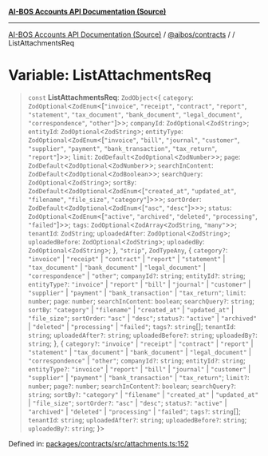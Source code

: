 [**AI-BOS Accounts API Documentation (Source)**](../../../README.md)

***

[AI-BOS Accounts API Documentation (Source)](../../../README.md) / [@aibos/contracts](../README.md) / [](../README.md) / ListAttachmentsReq

# Variable: ListAttachmentsReq

> `const` **ListAttachmentsReq**: `ZodObject`\<\{ `category`: `ZodOptional`\<`ZodEnum`\<\[`"invoice"`, `"receipt"`, `"contract"`, `"report"`, `"statement"`, `"tax_document"`, `"bank_document"`, `"legal_document"`, `"correspondence"`, `"other"`\]\>\>; `companyId`: `ZodOptional`\<`ZodString`\>; `entityId`: `ZodOptional`\<`ZodString`\>; `entityType`: `ZodOptional`\<`ZodEnum`\<\[`"invoice"`, `"bill"`, `"journal"`, `"customer"`, `"supplier"`, `"payment"`, `"bank_transaction"`, `"tax_return"`, `"report"`\]\>\>; `limit`: `ZodDefault`\<`ZodOptional`\<`ZodNumber`\>\>; `page`: `ZodDefault`\<`ZodOptional`\<`ZodNumber`\>\>; `searchInContent`: `ZodDefault`\<`ZodOptional`\<`ZodBoolean`\>\>; `searchQuery`: `ZodOptional`\<`ZodString`\>; `sortBy`: `ZodDefault`\<`ZodOptional`\<`ZodEnum`\<\[`"created_at"`, `"updated_at"`, `"filename"`, `"file_size"`, `"category"`\]\>\>\>; `sortOrder`: `ZodDefault`\<`ZodOptional`\<`ZodEnum`\<\[`"asc"`, `"desc"`\]\>\>\>; `status`: `ZodOptional`\<`ZodEnum`\<\[`"active"`, `"archived"`, `"deleted"`, `"processing"`, `"failed"`\]\>\>; `tags`: `ZodOptional`\<`ZodArray`\<`ZodString`, `"many"`\>\>; `tenantId`: `ZodString`; `uploadedAfter`: `ZodOptional`\<`ZodString`\>; `uploadedBefore`: `ZodOptional`\<`ZodString`\>; `uploadedBy`: `ZodOptional`\<`ZodString`\>; \}, `"strip"`, `ZodTypeAny`, \{ `category?`: `"invoice"` \| `"receipt"` \| `"contract"` \| `"report"` \| `"statement"` \| `"tax_document"` \| `"bank_document"` \| `"legal_document"` \| `"correspondence"` \| `"other"`; `companyId?`: `string`; `entityId?`: `string`; `entityType?`: `"invoice"` \| `"report"` \| `"bill"` \| `"journal"` \| `"customer"` \| `"supplier"` \| `"payment"` \| `"bank_transaction"` \| `"tax_return"`; `limit`: `number`; `page`: `number`; `searchInContent`: `boolean`; `searchQuery?`: `string`; `sortBy`: `"category"` \| `"filename"` \| `"created_at"` \| `"updated_at"` \| `"file_size"`; `sortOrder`: `"asc"` \| `"desc"`; `status?`: `"active"` \| `"archived"` \| `"deleted"` \| `"processing"` \| `"failed"`; `tags?`: `string`[]; `tenantId`: `string`; `uploadedAfter?`: `string`; `uploadedBefore?`: `string`; `uploadedBy?`: `string`; \}, \{ `category?`: `"invoice"` \| `"receipt"` \| `"contract"` \| `"report"` \| `"statement"` \| `"tax_document"` \| `"bank_document"` \| `"legal_document"` \| `"correspondence"` \| `"other"`; `companyId?`: `string`; `entityId?`: `string`; `entityType?`: `"invoice"` \| `"report"` \| `"bill"` \| `"journal"` \| `"customer"` \| `"supplier"` \| `"payment"` \| `"bank_transaction"` \| `"tax_return"`; `limit?`: `number`; `page?`: `number`; `searchInContent?`: `boolean`; `searchQuery?`: `string`; `sortBy?`: `"category"` \| `"filename"` \| `"created_at"` \| `"updated_at"` \| `"file_size"`; `sortOrder?`: `"asc"` \| `"desc"`; `status?`: `"active"` \| `"archived"` \| `"deleted"` \| `"processing"` \| `"failed"`; `tags?`: `string`[]; `tenantId`: `string`; `uploadedAfter?`: `string`; `uploadedBefore?`: `string`; `uploadedBy?`: `string`; \}\>

Defined in: [packages/contracts/src/attachments.ts:152](https://github.com/pohlai88/accounts/blob/48103fb36d28b2b9bfb33472b6de2f719773cde9/packages/contracts/src/attachments.ts#L152)
